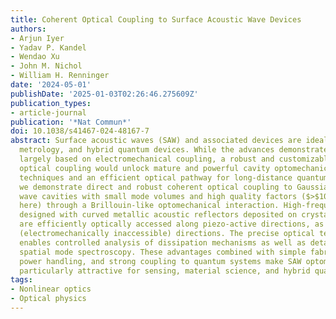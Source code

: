 ```yaml
---
title: Coherent Optical Coupling to Surface Acoustic Wave Devices
authors:
- Arjun Iyer
- Yadav P. Kandel
- Wendao Xu
- John M. Nichol
- William H. Renninger
date: '2024-05-01'
publishDate: '2025-01-03T02:26:46.275609Z'
publication_types:
- article-journal
publication: '*Nat Commun*'
doi: 10.1038/s41467-024-48167-7
abstract: Surface acoustic waves (SAW) and associated devices are ideal for sensing,
  metrology, and hybrid quantum devices. While the advances demonstrated to date are
  largely based on electromechanical coupling, a robust and customizable coherent
  optical coupling would unlock mature and powerful cavity optomechanical control
  techniques and an efficient optical pathway for long-distance quantum links. Here
  we demonstrate direct and robust coherent optical coupling to Gaussian surface acoustic
  wave cavities with small mode volumes and high quality factors ($>$105 measured
  here) through a Brillouin-like optomechanical interaction. High-frequency SAW cavities
  designed with curved metallic acoustic reflectors deposited on crystalline substrates
  are efficiently optically accessed along piezo-active directions, as well as non-piezo-active
  (electromechanically inaccessible) directions. The precise optical technique uniquely
  enables controlled analysis of dissipation mechanisms as well as detailed transverse
  spatial mode spectroscopy. These advantages combined with simple fabrication, large
  power handling, and strong coupling to quantum systems make SAW optomechanical platforms
  particularly attractive for sensing, material science, and hybrid quantum systems.
tags:
- Nonlinear optics
- Optical physics
---
```

